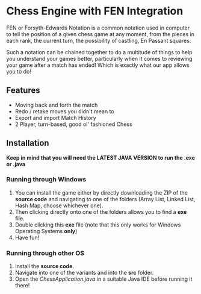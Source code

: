 # Chess Engine with FEN Integration

FEN or Forsyth-Edwards Notation is a common notation used in computer to tell the position of a given chess game at any moment, from the pieces in each rank, the current turn, the possibility of castling, En Passant squares. 

Such a notation can be chained together to do a multitude of things to help you understand your games better, particularly when it comes to reviewing your game after a match has ended! Which is exactly what our app allows you to do!

## Features
- Moving back and forth the match
- Redo / retake moves you didn't mean to
- Export and import Match History
- 2 Player, turn-based, good ol' fashioned Chess

## Installation
**Keep in mind that you will need the LATEST JAVA VERSION to run the .exe or .java**

### Running through Windows
1. You can install the game either by directly downloading the ZIP of the **source code** and navigating to one of the folders (Array List, Linked List, Hash Map, choose whichever one).
2. Then clicking directly onto one of the folders allows you to find a **exe** file.
3. Double clicking this **exe** file (note that this only works for Windows Operating Systems **only**)
4. Have fun!

### Running through other OS
1. Install the **source code**.
2. Navigate into one of the variants and into the **src** folder.
3. Open the *ChessApplication.java* in a suitable Java IDE before running it there!


